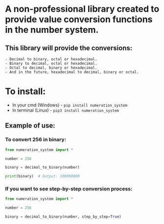 # A non-professional library created to provide value conversion functions in the number system.

## This library will provide the conversions:
    - Decimal to binary, octal or hexadecimal.
    - Binary to decimal, octal or hexadecimal.
    - Octal to decimal, binary or hexadecimal.
    - And in the future, hexadecimal to decimal, binary or octal.

# To install:
- In your cmd (Windows) - `pip install numeration_system`
- In terminal (Linux) - `pip3 install numeration_system`

## Example of use:
### To convert 256 in binary:
``` python
from numeration_system import *

number = 256

binary = decimal_to_binary(number)

print(binary)  # Output: 100000000
```
### If you want to see step-by-step conversion process:
``` python
from numeration_system import *

number = 256

binary = decimal_to_binary(number, step_by_step=True)
```